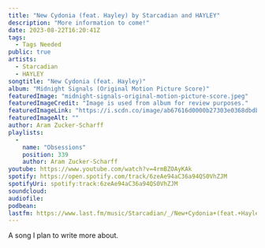 ```yaml
---
title: "New Cydonia (feat. Hayley) by Starcadian and HAYLEY"
description: "More information to come!"
date: 2023-08-22T16:20:41Z
tags:
  - Tags Needed
public: true
artists:
  - Starcadian
  - HAYLEY
songtitle: "New Cydonia (feat. Hayley)"
album: "Midnight Signals (Original Motion Picture Score)"
featuredImage: "midnight-signals-original-motion-picture-score.jpeg"
featuredImageCredit: "Image is used from album for review purposes."
featuredImageLink: "https://i.scdn.co/image/ab67616d0000b27303e0368dbdbd2e4b80a0a363"
featuredImageAlt: ""
author: Aram Zucker-Scharff
playlists:
  -
    name: "Obsessions"
    position: 339
    author: Aram Zucker-Scharff
youtube: https://www.youtube.com/watch?v=4rmBZOAyKAk
spotify: https://open.spotify.com/track/6zeAe94aC36a94QS0VhZJM
spotifyUri: spotify:track:6zeAe94aC36a94QS0VhZJM
soundcloud:
audiofile:
podbean:
lastfm: https://www.last.fm/music/Starcadian/_/New+Cydonia+(feat.+Hayley)
---
```


A song I plan to write more about.
		